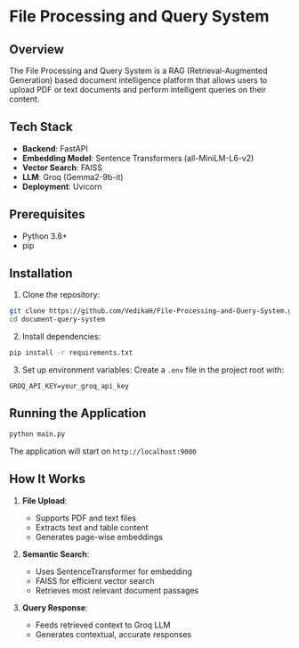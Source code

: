 # File Processing and Query System

## Overview

The File Processing and Query System is a RAG (Retrieval-Augmented Generation) based document intelligence platform that allows users to upload PDF or text documents and perform intelligent queries on their content.

## Tech Stack

- **Backend**: FastAPI
- **Embedding Model**: Sentence Transformers (all-MiniLM-L6-v2)
- **Vector Search**: FAISS
- **LLM**: Groq (Gemma2-9b-it)
- **Deployment**: Uvicorn

## Prerequisites

- Python 3.8+
- pip

## Installation

1. Clone the repository:
```bash
git clone https://github.com/VedikaH/File-Processing-and-Query-System.git
cd document-query-system
```

2. Install dependencies:
```bash
pip install -r requirements.txt
```

3. Set up environment variables:
Create a `.env` file in the project root with:
```
GROQ_API_KEY=your_groq_api_key
```

## Running the Application

```bash
python main.py
```

The application will start on `http://localhost:9000`

## How It Works

1. **File Upload**: 
   - Supports PDF and text files
   - Extracts text and table content
   - Generates page-wise embeddings

2. **Semantic Search**:
   - Uses SentenceTransformer for embedding
   - FAISS for efficient vector search
   - Retrieves most relevant document passages

3. **Query Response**:
   - Feeds retrieved context to Groq LLM
   - Generates contextual, accurate responses

